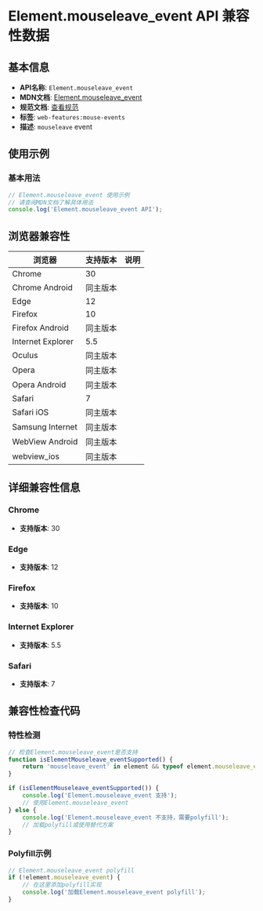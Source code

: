 # Element.mouseleave_event API 兼容性数据

## 基本信息

- **API名称**: `Element.mouseleave_event`
- **MDN文档**: [Element.mouseleave_event](https://developer.mozilla.org/docs/Web/API/Element/mouseleave_event)
- **规范文档**: [查看规范](https://w3c.github.io/uievents/#event-type-mouseleave,https://html.spec.whatwg.org/multipage/webappapis.html#handler-onmouseleave)
- **标签**: `web-features:mouse-events`
- **描述**: `mouseleave` event

## 使用示例

### 基本用法

```javascript
// Element.mouseleave_event 使用示例
// 请查阅MDN文档了解具体用法
console.log('Element.mouseleave_event API');
```

## 浏览器兼容性

| 浏览器 | 支持版本 | 说明 |
|--------|----------|------|
| Chrome | 30 |  |
| Chrome Android | 同主版本 |  |
| Edge | 12 |  |
| Firefox | 10 |  |
| Firefox Android | 同主版本 |  |
| Internet Explorer | 5.5 |  |
| Oculus | 同主版本 |  |
| Opera | 同主版本 |  |
| Opera Android | 同主版本 |  |
| Safari | 7 |  |
| Safari iOS | 同主版本 |  |
| Samsung Internet | 同主版本 |  |
| WebView Android | 同主版本 |  |
| webview_ios | 同主版本 |  |

## 详细兼容性信息

### Chrome

- **支持版本**: 30

### Edge

- **支持版本**: 12

### Firefox

- **支持版本**: 10

### Internet Explorer

- **支持版本**: 5.5

### Safari

- **支持版本**: 7

## 兼容性检查代码

### 特性检测

```javascript
// 检查Element.mouseleave_event是否支持
function isElementMouseleave_eventSupported() {
    return 'mouseleave_event' in element && typeof element.mouseleave_event === 'function';
}

if (isElementMouseleave_eventSupported()) {
    console.log('Element.mouseleave_event 支持');
    // 使用Element.mouseleave_event
} else {
    console.log('Element.mouseleave_event 不支持，需要polyfill');
    // 加载polyfill或使用替代方案
}
```

### Polyfill示例

```javascript
// Element.mouseleave_event polyfill
if (!element.mouseleave_event) {
    // 在这里添加polyfill实现
    console.log('加载Element.mouseleave_event polyfill');
}
```

